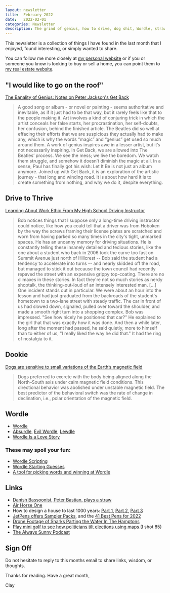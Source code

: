 ```yaml
---
layout: newsletter
title:  February 2022
date:   2022-02-01
categories: Newsletter
description: The grind of genius, how to drive, dog shit, Wordle, straw instruments, horses in the sky,  sharks part the waters, gerrymandered golf
---
```


This newsletter is a collection of things I have found in the last month that I enjoyed, found interesting, or simply wanted to share.

You can follow me more closely at [my personal website](http://claycarson.net "Personal Website") or if you or someone you know is looking to buy or sell a home, you can point them to [my real estate website](http://claycarson.com "Business Website ").

## "I would like to go on the roof"

[The Banality of Genius: Notes on Peter Jackson's Get Back](https://ianleslie.substack.com/p/the-banality-of-genius-notes-on-peter "https://ianleslie.substack.com/p/the-banality-of-genius-notes-on-peter")

> A good song or album - or novel or painting - seems authoritative and inevitable, as if it just had to be that way, but it rarely feels like that to the people making it. Art involves a kind of conjuring trick in which the artist conceals her false starts, her procrastination, her self-doubts, her confusion, behind the finished article. The Beatles did so well at effacing their efforts that we are suspicious they actually had to make any, which is why the words “magic” and “genius” get used so much around them. A work of genius inspires awe in a lesser artist, but it’s not necessarily inspiring. In Get Back, we are allowed into The Beatles’ process. We see the mess; we live the boredom. We watch them struggle, and somehow it doesn’t diminish the magic at all. In a sense, Paul has finally got his wish: Let It Be is not just an album anymore. Joined up with Get Back, it is an exploration of the artistic journey - that long and winding road. It is about how hard it is to create something from nothing, and why we do it, despite everything.

## Drive to Thrive

[Learning About Work Ethic From My High School Driving Instructor](https://www.theatlantic.com/business/archive/2011/11/learning-about-work-ethic-from-my-high-school-driving-instructor/248339/?utm_source=pocket_mylist "Learning About Work Ethic From My High School Driving Instructor")

> Bob notices things that I suppose only a long-time driving instructor could notice, like how you could tell that a driver was from Hoboken by the way the screws framing their license plates are scratched and worn from having parked so many times in the city's tight, unmarked spaces. He has an uncanny memory for driving situations. He is constantly telling these insanely detailed and tedious stories, like the one about a student who back in 2006 took the curve too fast on Summit Avenue just north of Hillcrest -- Bob said the student had a tendency to accelerate into turns -- and nearly skidded off the road, but managed to stick it out because the town council had recently repaved the street with an expensive grippy top-coating. There are no climaxes in these stories. In fact they're not so much stories as nerdy shoptalk, the thinking-out-loud of an intensely interested man.
> […]
> One incident stands out in particular. We were about an hour into the lesson and had just graduated from the backroads of the student's hometown to a two-lane street with steady traffic. The car in front of us had slowed down, signaled, pulled over toward the shoulder, and made a smooth right turn into a shopping complex. Bob was impressed. "See how nicely he positioned that car?" He explained to the girl that that was exactly how it was done. And then a while later, long after the moment had passed, he said quietly, more to himself than to either of us, "I really liked the way he did that." It had the ring of nostalgia to it.

## Dookie

[Dogs are sensitive to small variations of the Earth’s magnetic field](https://frontiersinzoology.biomedcentral.com/articles/10.1186/1742-9994-10-80 "Dogs are sensitive to small variations of the Earth’s magnetic field")

> Dogs preferred to excrete with the body being aligned along the North–South axis under calm magnetic field conditions. This directional behavior was abolished under unstable magnetic field. The best predictor of the behavioral switch was the rate of change in declination, i.e., polar orientation of the magnetic field.

## Wordle

- [Wordle](https://www.powerlanguage.co.uk/wordle/)
- [Absurdle](https://qntm.org/files/wordle/index.html "Absurdle"), [Evil Wordle](https://swag.github.io/evil-wordle/ "Evil Wordle"), [Lewdle](https://www.lewdlegame.com/)
- [Wordle Is a Love Story](https://www.nytimes.com/2022/01/03/technology/wordle-word-game-creator.html "Wordle Is a Love Story")

### These may spoil your fun:
- [Wordle Scripting](https://leancrew.com/all-this/2022/01/wordle-letters/ "Wordle Scripting")
- [Wordle Starting Guesses](https://github.com/ttop/wordle_starting_guess)
- [A tool for picking words and winning at Wordle](https://ideas.4brad.com/tool-picking-words-and-winning-wordle)

## Links

- [Danish Bassoonist, Peter Bastian, plays a straw](https://www.youtube.com/watch?v=vhXlM-xvIq4 "Danish Bassoonist, Peter Bastian, plays a straw")
- [Air Horse One](http://texsutton.com/aboutus/aircraft.aspx "Air Horse One")
- How to design a house to last 1000 years: [Part 1](https://constructionphysics.substack.com/p/how-to-design-a-house-to-last-1000 "Part 1"), [Part 2](https://constructionphysics.substack.com/p/how-to-design-a-house-to-last-1000-a85 "Part 2"), [Part 3](https://constructionphysics.substack.com/p/how-to-design-a-house-to-last-for "Part 3")
- [JetPens offers Sampler Packs](https://www.jetpens.com/search?q=pen+samplers&v=2 "JetPens offers Sampler Packs"), and the [41 Best Pens for 2022](https://www.jetpens.com/blog/The-41-Best-Pens-for-2022-Gel-Ballpoint-Rollerball-and-Fountain-Pens/pt/974 "41 Best Pens for 2022")
- [Drone Footage of Sharks Parting the Water In The Hamptons](https://twitter.com/wonderofscience/status/1475444385995104264)
- [Play mini golf to see how politicians tilt elections using maps ](https://www.washingtonpost.com/politics/interactive/2022/redistricting-mini-golf/)(I shot 85)
- [The Always Sunny Podcast](https://podcasts.apple.com/us/podcast/the-always-sunny-podcast/id1594627983 "The Always Sunny Podcast")

## Sign Off

Do not hesitate to reply to this months email to share links, wisdom, or thoughts.

Thanks for reading. Have a great month,

Clay